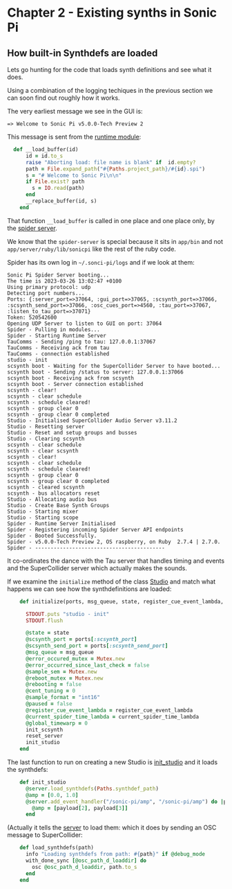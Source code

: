 # Chapter 2 - Existing synths in Sonic Pi

## How built-in Synthdefs are loaded

Lets go hunting for the code that loads synth definitions and see what it does.

Using a combination of the logging techiques in the previous section we can soon find out roughly how it works.

The very earliest message we see in the GUI is:

```
=> Welcome to Sonic Pi v5.0.0-Tech Preview 2
```

This message is sent from the [runtime module](https://github.com/sonic-pi-net/sonic-pi/blob/dev/app/server/ruby/lib/sonicpi/runtime.rb#L558):

```ruby
  def __load_buffer(id)
      id = id.to_s
      raise "Aborting load: file name is blank" if  id.empty?
      path = File.expand_path("#{Paths.project_path}/#{id}.spi")
      s = "# Welcome to Sonic Pi\n\n"
      if File.exist? path
        s = IO.read(path)
      end
      __replace_buffer(id, s)
    end
```

That function `__load_buffer` is called in one place and one place only, by the [spider server](https://github.com/sonic-pi-net/sonic-pi/blob/dev/app/server/ruby/bin/spider-server.rb).

We know that the `spider-server` is special because it sits in `app/bin` and not `app/server/ruby/lib/sonicpi` like the rest of the ruby code.

Spider has its own log in `~/.sonci-pi/logs` and if we look at them:

```
Sonic Pi Spider Server booting...
The time is 2023-03-26 13:02:47 +0100
Using primary protocol: udp
Detecting port numbers...
Ports: {:server_port=>37064, :gui_port=>37065, :scsynth_port=>37066, :scsynth_send_port=>37066, :osc_cues_port=>4560, :tau_port=>37067, :listen_to_tau_port=>37071}
Token: 520542600
Opening UDP Server to listen to GUI on port: 37064
Spider - Pulling in modules...
Spider - Starting Runtime Server
TauComms - Sending /ping to tau: 127.0.0.1:37067
TauComms - Receiving ack from tau
TauComms - connection established
studio - init
scsynth boot - Waiting for the SuperCollider Server to have booted...
scsynth boot - Sending /status to server: 127.0.0.1:37066
scsynth boot - Receiving ack from scsynth
scsynth boot - Server connection established
scsynth - clear!
scsynth - clear schedule 
scsynth - schedule cleared!
scsynth - group clear 0
scsynth - group clear 0 completed
Studio - Initialised SuperCollider Audio Server v3.11.2
Studio - Resetting server
Studio - Reset and setup groups and busses
Studio - Clearing scsynth
scsynth - clear schedule
scsynth - clear scsynth
scsynth - clear!
scsynth - clear schedule 
scsynth - schedule cleared!
scsynth - group clear 0
scsynth - group clear 0 completed
scsynth - cleared scsynth
scsynth - bus allocators reset
Studio - Allocating audio bus
Studio - Create Base Synth Groups
Studio - Starting mixer
Studio - Starting scope
Spider - Runtime Server Initialised
Spider - Registering incoming Spider Server API endpoints
Spider - Booted Successfully.
Spider - v5.0.0-Tech Preview 2, OS raspberry, on Ruby  2.7.4 | 2.7.0.
Spider - ------------------------------------------
```

It co-ordinates the dance with the Tau server that handles timing and events and the SuperCollider server which actually makes the sounds.

If we examine the `initialize` method of the class [Studio](https://github.com/sonic-pi-net/sonic-pi/blob/dev/app/server/ruby/lib/sonicpi/studio.rb#L25) and match what happens we can see how the synthdefinitions are loaded:

```ruby
    def initialize(ports, msg_queue, state, register_cue_event_lambda, current_spider_time_lambda)

      STDOUT.puts "studio - init"
      STDOUT.flush

      @state = state
      @scsynth_port = ports[:scsynth_port]
      @scsynth_send_port = ports[:scsynth_send_port]
      @msg_queue = msg_queue
      @error_occured_mutex = Mutex.new
      @error_occurred_since_last_check = false
      @sample_sem = Mutex.new
      @reboot_mutex = Mutex.new
      @rebooting = false
      @cent_tuning = 0
      @sample_format = "int16"
      @paused = false
      @register_cue_event_lambda = register_cue_event_lambda
      @current_spider_time_lambda = current_spider_time_lambda
      @global_timewarp = 0
      init_scsynth
      reset_server
      init_studio
    end
```

The last function to run on creating a new Studio is [init_studio](https://github.com/sonic-pi-net/sonic-pi/blob/dev/app/server/ruby/lib/sonicpi/studio.rb#L72) and it loads the synthdefs:

```ruby
    def init_studio
      @server.load_synthdefs(Paths.synthdef_path)
      @amp = [0.0, 1.0]
      @server.add_event_handler("/sonic-pi/amp", "/sonic-pi/amp") do |payload|
        @amp = [payload[2], payload[3]]
      end
```

(Actually it tells the [server](https://github.com/sonic-pi-net/sonic-pi/blob/dev/app/server/ruby/lib/sonicpi/server.rb#L155) to load them: which it does by sending an OSC message to SuperCollider:

```ruby
    def load_synthdefs(path)
      info "Loading synthdefs from path: #{path}" if @debug_mode
      with_done_sync [@osc_path_d_loaddir] do
        osc @osc_path_d_loaddir, path.to_s
      end
    end
```
